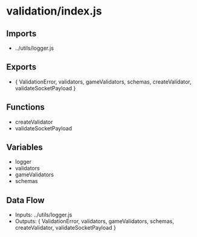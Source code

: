 # validation/index.js

## Imports
- ../utils/logger.js

## Exports
- {
  ValidationError,
  validators,
  gameValidators,
  schemas,
  createValidator,
  validateSocketPayload
}

## Functions
- createValidator
- validateSocketPayload

## Variables
- logger
- validators
- gameValidators
- schemas

## Data Flow
- Inputs: ../utils/logger.js
- Outputs: {
  ValidationError,
  validators,
  gameValidators,
  schemas,
  createValidator,
  validateSocketPayload
}
